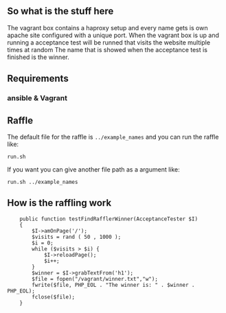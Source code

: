 So what is the stuff here
-------------------------

The vagrant box contains a haproxy setup and every name gets is own apache site configured with a unique port.
When the vagrant box is up and running a acceptance test will be runned that visits the website multiple times at random
The name that is showed when the acceptance test is finished is the winner.

Requirements
------------

### ansible & Vagrant

Raffle
------
The default file for the raffle is `../example_names` and you can run the raffle like:

    run.sh
    
If you want you can give another file path as a argument like:

    run.sh ../example_names
    
How is the raffling work
------------------------

        public function testFindRafflerWinner(AcceptanceTester $I)
        {
            $I->amOnPage('/');
            $visits = rand ( 50 , 1000 );
            $i = 0;
            while ($visits > $i) {
                $I->reloadPage();
                $i++;
            }
            $winner = $I->grabTextFrom('h1');
            $file = fopen("/vagrant/winner.txt","w");
            fwrite($file, PHP_EOL . "The winner is: " . $winner . PHP_EOL);
            fclose($file);
        }
